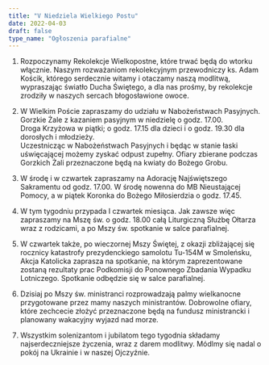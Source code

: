 ```yaml
---
title: "V Niedziela Wielkiego Postu"
date: 2022-04-03
draft: false
type_name: "Ogłoszenia parafialne"
---
```


1. Rozpoczynamy Rekolekcje Wielkopostne, które trwać będą do wtorku włącznie. Naszym rozważaniom rekolekcyjnym przewodniczy ks. Adam Kościk, którego serdecznie witamy i otaczamy naszą modlitwą, wypraszając światło Ducha Świętego, a dla nas prośmy, by rekolekcje zrodziły w naszych sercach błogosławione owoce.

2. W Wielkim Poście zapraszamy do udziału w Nabożeństwach Pasyjnych.  
Gorzkie Żale z kazaniem pasyjnym w niedzielę o godz. 17.00.  
Droga Krzyżowa w piątki; o godz. 17.15 dla dzieci i o godz. 19.30 dla dorosłych i młodzieży.  
Uczestnicząc w Nabożeństwach Pasyjnych i będąc w stanie łaski uświęcającej możemy zyskać odpust zupełny. Ofiary zbierane podczas Gorzkich Żali przeznaczone będą na kwiaty do Bożego Grobu.

3. W środę i w czwartek zapraszamy na Adorację Najświętszego Sakramentu od godz. 17.00. W środę nowenna do MB Nieustającej Pomocy, a w piątek Koronka do Bożego Miłosierdzia o godz. 17.45.

4. W tym tygodniu przypada I czwartek miesiąca. Jak zawsze więc zapraszamy na Mszę św. o godz. 18.00 całą Liturgiczną Służbę Ołtarza wraz z rodzicami, a po Mszy św. spotkanie w salce parafialnej.

5. W czwartek także, po wieczornej Mszy Świętej, z okazji zbliżającej się rocznicy katastrofy prezydenckiego samolotu Tu-154M w Smoleńsku, Akcja Katolicka zaprasza na spotkanie, na którym zaprezentowane zostaną rezultaty prac Podkomisji do Ponownego Zbadania Wypadku Lotniczego. Spotkanie odbędzie się w salce parafialnej.

6. Dzisiaj po Mszy św. ministranci rozprowadzają palmy wielkanocne przygotowane przez mamy naszych ministrantów. Dobrowolne ofiary, które zechcecie złożyć przeznaczone będą na fundusz ministrancki i planowany wakacyjny wyjazd nad morze.

7. Wszystkim solenizantom i jubilatom tego tygodnia składamy najserdeczniejsze życzenia, wraz z darem modlitwy. Módlmy się nadal o pokój na Ukrainie i w naszej Ojczyźnie.
